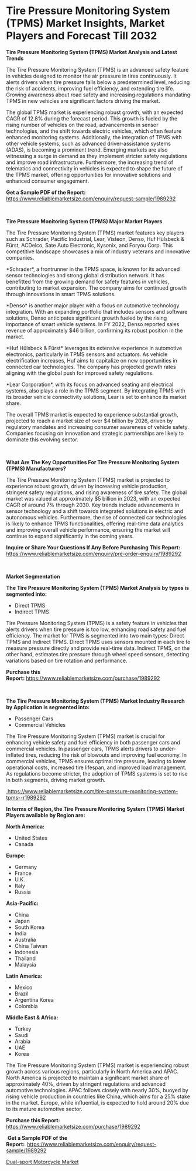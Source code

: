 <p><h1>Tire Pressure Monitoring System (TPMS) Market Insights, Market Players and Forecast Till 2032</h1></p><p><strong>Tire Pressure Monitoring System (TPMS) Market Analysis and Latest Trends</strong></p>
<p><p>The Tire Pressure Monitoring System (TPMS) is an advanced safety feature in vehicles designed to monitor the air pressure in tires continuously. It alerts drivers when tire pressure falls below a predetermined level, reducing the risk of accidents, improving fuel efficiency, and extending tire life. Growing awareness about road safety and increasing regulations mandating TPMS in new vehicles are significant factors driving the market.</p><p>The global TPMS market is experiencing robust growth, with an expected CAGR of 12.8% during the forecast period. This growth is fueled by the rising number of vehicles on the road, advancements in sensor technologies, and the shift towards electric vehicles, which often feature enhanced monitoring systems. Additionally, the integration of TPMS with other vehicle systems, such as advanced driver-assistance systems (ADAS), is becoming a prominent trend. Emerging markets are also witnessing a surge in demand as they implement stricter safety regulations and improve road infrastructure. Furthermore, the increasing trend of telematics and connectivity in vehicles is expected to shape the future of the TPMS market, offering opportunities for innovative solutions and enhanced consumer engagement.</p></p>
<p><strong>Get a Sample PDF of the Report:&nbsp;</strong> <a href="https://www.reliablemarketsize.com/enquiry/request-sample/1989292?utm_campaign=3537&utm_medium=2&utm_source=Github&utm_content=ia&utm_term=31032025&utm_id=tire-pressure-monitoring-system-tpms">https://www.reliablemarketsize.com/enquiry/request-sample/1989292</a></p>
<p>&nbsp;</p>
<p><strong>Tire Pressure Monitoring System (TPMS) Major Market Players</strong></p>
<p><p>The Tire Pressure Monitoring System (TPMS) market features key players such as Schrader, Pacific Industrial, Lear, Visteon, Denso, Huf Hülsbeck & Fürst, ACDelco, Sate Auto Electronic, Kysonix, and Foryou Corp. This competitive landscape showcases a mix of industry veterans and innovative companies.</p><p>*Schrader*, a frontrunner in the TPMS space, is known for its advanced sensor technologies and strong global distribution network. It has benefitted from the growing demand for safety features in vehicles, contributing to market expansion. The company aims for continued growth through innovations in smart TPMS solutions.</p><p>*Denso* is another major player with a focus on automotive technology integration. With an expanding portfolio that includes sensors and software solutions, Denso anticipates significant growth fueled by the rising importance of smart vehicle systems. In FY 2022, Denso reported sales revenue of approximately $46 billion, confirming its robust position in the market.</p><p>*Huf Hülsbeck & Fürst* leverages its extensive experience in automotive electronics, particularly in TPMS sensors and actuators. As vehicle electrification increases, Huf aims to capitalize on new opportunities in connected car technologies. The company has projected growth rates aligning with the global push for improved safety regulations.</p><p>*Lear Corporation*, with its focus on advanced seating and electrical systems, also plays a role in the TPMS segment. By integrating TPMS with its broader vehicle connectivity solutions, Lear is set to enhance its market share.</p><p>The overall TPMS market is expected to experience substantial growth, projected to reach a market size of over $4 billion by 2026, driven by regulatory mandates and increasing consumer awareness of vehicle safety. Companies focusing on innovation and strategic partnerships are likely to dominate this evolving sector.</p></p>
<p>&nbsp;</p>
<p><strong>What Are The Key Opportunities For Tire Pressure Monitoring System (TPMS) Manufacturers?</strong></p>
<p><p>The Tire Pressure Monitoring System (TPMS) market is projected to experience robust growth, driven by increasing vehicle production, stringent safety regulations, and rising awareness of tire safety. The global market was valued at approximately $5 billion in 2023, with an expected CAGR of around 7% through 2030. Key trends include advancements in sensor technology and a shift towards integrated solutions in electric and autonomous vehicles. Furthermore, the rise of connected car technologies is likely to enhance TPMS functionalities, offering real-time data analytics and improving overall vehicle performance, ensuring the market will continue to expand significantly in the coming years.</p></p>
<p><strong>Inquire or Share Your Questions If Any Before Purchasing This Report:</strong> <a href="https://www.reliablemarketsize.com/enquiry/pre-order-enquiry/1989292?utm_campaign=3537&utm_medium=2&utm_source=Github&utm_content=ia&utm_term=31032025&utm_id=tire-pressure-monitoring-system-tpms">https://www.reliablemarketsize.com/enquiry/pre-order-enquiry/1989292</a></p>
<p>&nbsp;</p>
<p><strong>Market Segmentation</strong></p>
<p><strong>The Tire Pressure Monitoring System (TPMS) Market Analysis by types is segmented into:</strong></p>
<p><ul><li>Direct TPMS</li><li>Indirect TPMS</li></ul></p>
<p><p>Tire Pressure Monitoring System (TPMS) is a safety feature in vehicles that alerts drivers when tire pressure is too low, enhancing road safety and fuel efficiency. The market for TPMS is segmented into two main types: Direct TPMS and Indirect TPMS. Direct TPMS uses sensors mounted in each tire to measure pressure directly and provide real-time data. Indirect TPMS, on the other hand, estimates tire pressure through wheel speed sensors, detecting variations based on tire rotation and performance.</p></p>
<p><strong>Purchase this Report:&nbsp;</strong><a href="https://www.reliablemarketsize.com/purchase/1989292?utm_campaign=3537&utm_medium=2&utm_source=Github&utm_content=ia&utm_term=31032025&utm_id=tire-pressure-monitoring-system-tpms">https://www.reliablemarketsize.com/purchase/1989292</a></p>
<p>&nbsp;</p>
<p><strong>The Tire Pressure Monitoring System (TPMS) Market Industry Research by Application is segmented into:</strong></p>
<p><ul><li>Passenger Cars</li><li>Commercial Vehicles</li></ul></p>
<p><p>The Tire Pressure Monitoring System (TPMS) market is crucial for enhancing vehicle safety and fuel efficiency in both passenger cars and commercial vehicles. In passenger cars, TPMS alerts drivers to under-inflated tires, reducing the risk of blowouts and improving fuel economy. In commercial vehicles, TPMS ensures optimal tire pressure, leading to lower operational costs, increased tire lifespan, and improved load management. As regulations become stricter, the adoption of TPMS systems is set to rise in both segments, driving market growth.</p></p>
<p><a href="https://www.reliablemarketsize.com/tire-pressure-monitoring-system-tpms--r1989292?utm_campaign=3537&utm_medium=2&utm_source=Github&utm_content=ia&utm_term=31032025&utm_id=tire-pressure-monitoring-system-tpms">&nbsp;https://www.reliablemarketsize.com/tire-pressure-monitoring-system-tpms--r1989292</a></p>
<p><strong>In terms of Region, the Tire Pressure Monitoring System (TPMS) Market Players available by Region are:</strong></p>
<p>
    <p> <strong> North America: </strong>
        <ul>
            <li>United States</li>
            <li>Canada</li>
        </ul>
        </p> 
    <p> <strong> Europe: </strong>
        <ul>
            <li>Germany</li>
            <li>France</li>
            <li>U.K.</li>
            <li>Italy</li>
            <li>Russia</li>
        </ul>
        </p> 
    <p> <strong> Asia-Pacific: </strong>
        <ul>
            <li>China</li>
            <li>Japan</li>
            <li>South Korea</li>
            <li>India</li>
            <li>Australia</li>
            <li>China Taiwan</li>
            <li>Indonesia</li>
            <li>Thailand</li>
            <li>Malaysia</li>
        </ul>
        </p> 
    <p> <strong> Latin America: </strong>
        <ul>
            <li>Mexico</li>
            <li>Brazil</li>
            <li>Argentina Korea</li>
            <li>Colombia</li>
        </ul>
        </p> 
    <p> <strong> Middle East & Africa: </strong>
        <ul>
            <li>Turkey</li>
            <li>Saudi</li>
            <li>Arabia</li>
            <li>UAE</li>
            <li>Korea</li>
        </ul>
    </p>
    </p>
<p><p>The Tire Pressure Monitoring System (TPMS) market is experiencing robust growth across various regions, particularly in North America and APAC. North America is projected to maintain a significant market share of approximately 40%, driven by stringent regulations and advanced automotive technologies. APAC follows closely with nearly 30%, buoyed by rising vehicle production in countries like China, which aims for a 25% stake in the market. Europe, while influential, is expected to hold around 20% due to its mature automotive sector.</p></p>
<p><strong>Purchase this Report: </strong><a href="https://www.reliablemarketsize.com/purchase/1989292?utm_campaign=3537&utm_medium=2&utm_source=Github&utm_content=ia&utm_term=31032025&utm_id=tire-pressure-monitoring-system-tpms">https://www.reliablemarketsize.com/purchase/1989292</a></p>
<p>&nbsp;<strong>Get a Sample PDF of the Report:&nbsp;&nbsp;</strong><a href="https://www.reliablemarketsize.com/enquiry/request-sample/1989292?utm_campaign=3537&utm_medium=2&utm_source=Github&utm_content=ia&utm_term=31032025&utm_id=tire-pressure-monitoring-system-tpms">https://www.reliablemarketsize.com/enquiry/request-sample/1989292</a></p>
<p><strong></strong></p>
<p><p><a href="https://github.com/haimamuirev8/Market-Research-Report-List-1/blob/main/dual-sport-motorcycle-market.md?utm_campaign=3537&utm_medium=2&utm_source=Github&utm_content=ia&utm_term=31032025&utm_id=tire-pressure-monitoring-system-tpms">Dual-sport Motorcycle Market</a></p></p>